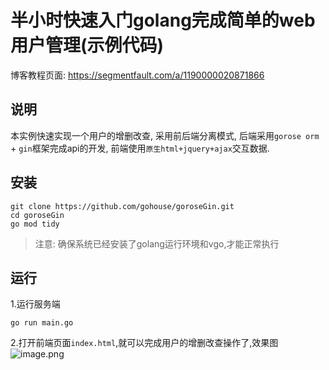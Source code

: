 # 半小时快速入门golang完成简单的web用户管理(示例代码)
博客教程页面: https://segmentfault.com/a/1190000020871866

## 说明
本实例快速实现一个用户的增删改查, 采用前后端分离模式, 后端采用`gorose orm` + `gin`框架完成api的开发, 前端使用`原生html+jquery+ajax`交互数据. 

## 安装
```shell script
git clone https://github.com/gohouse/goroseGin.git
cd goroseGin
go mod tidy
```
> 注意: 确保系统已经安装了golang运行环境和vgo,才能正常执行

## 运行
1.运行服务端
```shell script
go run main.go
```

2.打开前端页面`index.html`,就可以完成用户的增删改查操作了,效果图  
![image.png](https://i.loli.net/2019/10/31/hYF1ENa5WldGksT.png)
